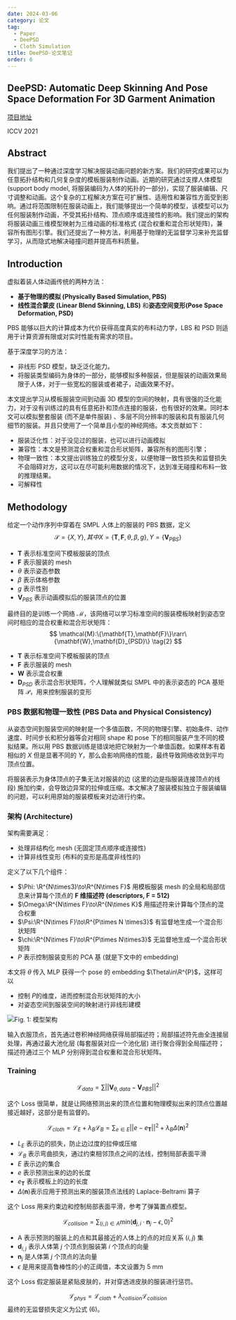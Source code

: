 ```yaml
---
date: 2024-03-06
category: 论文
tag:
  - Paper
  - DeePSD
  - Cloth Simulation
title: DeePSD-论文笔记
order: 6
---
```


## DeePSD: Automatic Deep Skinning And Pose Space Deformation For 3D Garment Animation

[项目地址](https://hbertiche.github.io/DeePSD/)

ICCV 2021

## Abstract

我们提出了一种通过深度学习解决服装动画问题的新方案。我们的研究成果可以为任意拓扑结构和几何复杂度的模板服装制作动画。近期的研究通过支撑人体模型 (support body model, 将服装编码为人体的拓扑的一部分)，实现了服装编辑、尺寸调整和动画。这个复杂的工程解决方案在可扩展性、适用性和兼容性方面受到影响。通过将范围限制在服装动画上，我们能够提出一个简单的模型，该模型可以为任何服装制作动画，不受其拓扑结构、顶点顺序或连接性的影响。我们提出的架构将服装动画三维模型映射为三维动画的标准格式 (混合权重和混合形状矩阵)，兼容所有图形引擎。我们还提出了一种方法，利用基于物理的无监督学习来补充监督学习，从而隐式地解决碰撞问题并提高布料质量。

## Introduction

虚拟着装人体动画传统的两种方法：

- **基于物理的模拟 (Physically Based Simulation, PBS)**
- **线性混合蒙皮 (Linear Blend Skinning, LBS)** 和**姿态空间变形(Pose Space Deformation, PSD)**

PBS 能够以巨大的计算成本为代价获得高度真实的布料动力学，LBS 和 PSD 则适用于计算资源有限或对实时性能有需求的项目。

基于深度学习的方法：

- 非线形 PSD 模型，缺乏泛化能力。
- 将服装类型编码为身体的一部分，能够模拟多种服装，但是服装的动画效果局限于人体，对于一些宽松的服装或者裙子，动画效果不好。

本文提出学习从模板服装空间到动画 3D 模型的空间的映射，具有很强的泛化能力，对于没有训练过的具有任意拓扑和顶点连接的服装，也有很好的效果。同时本文可以模拟整套服装 (而不是单件服装) 、多层不同分辨率的服装和具有服装几何细节的服装。并且只使用了一个简单且小型的神经网络。本文贡献如下：

- 服装泛化性：对于没见过的服装，也可以进行动画模拟
- 兼容性：本文是预测混合权重和混合形状矩阵，兼容所有的图形引擎；
- 物理一致性：本文提出训练独立的模型分支，以便物理一致性损失和监督损失不会阻碍对方，这可以在尽可能利用数据的情况下，达到准无碰撞和布料一致的推理结果。
- 可解释性

## Methodology

给定一个动作序列中穿着在 SMPL 人体上的服装的 PBS 数据，定义 
$$
\mathcal{S}=\{X,Y\},其中X=\{\mathbf{T},\mathbf{F},\theta,\beta,g\},Y=\{\mathbf{V}_{PBS}\}
\tag{1}
$$

- $\mathbf{T}$ 表示标准空间下模板服装的顶点
- $\mathbf{F}$ 表示服装的 mesh
- $\theta$ 表示姿态参数
- $\beta$ 表示体格参数
- $g$ 表示性别
- $\mathbf{V}_{PBS}$ 表示动画模拟后的服装顶点的位置

最终目的是训练一个网络 $\mathcal{M}$，该网络可以学习标准空间的服装模板映射到姿态空间时相应的混合权重和混合形状矩阵：
$$
\mathcal{M}:\{\mathbf{T},\mathbf{F}\}\rarr\{\mathbf{W},\mathbf{D}_{PSD}\}
\tag{2}
$$

- $\mathbf{T}$ 表示标准空间下模板服装的顶点
- $\mathbf{F}$ 表示服装的 mesh
- $\mathbf{W}$ 表示混合权重
- $\mathbf{D}_{PSD}$ 表示混合形状矩阵，个人理解就类似 SMPL 中的表示姿态的 PCA 基矩阵 $\mathcal{P}$，用来控制服装的变形

### PBS 数据和物理一致性 (PBS Data and Physical Consistency)

从姿态空间到服装空间的映射是一个多值函数，不同的物理引擎、初始条件、动作速度、时间步长和积分器等会对相同 shape 和 pose 下的相同服装产生不同的模拟结果。所以用 PBS 数据训练是错误地把它映射为一个单值函数。如果样本有着相似的 $X$ 但是显著不同的 $Y$​，那么会影响网络的性能，最终导致网络收敛到平均顶点位置。

将服装表示为身体顶点的子集无法对服装的边 (这里的边是指服装连接顶点的线段) 施加约束，会导致边异常的拉伸或压缩。本文解决了服装模拟独立于服装编辑的问题，可以利用原始的服装模板来对边进行约束。

### 架构 (Architecture)

架构需要满足：

- 处理非结构化 mesh (无固定顶点顺序或连接性)
- 计算非线性变形 (布料的变形是高度非线性的)

定义了以下几个组件：

- $\Phi: \R^{N\times3}\to\R^{N\times F}$ 用模板服装 mesh 的全局和局部信息来计算每个顶点的 **F 维描述符 (descriptors, F = 512)**
- $\Omega:\R^{N\times F}\to\R^{N\times K}$ 用描述符来计算每个顶点的混合权重
- $\Psi:\R^{N\times F}\to\R^{P\times N \times3}$ 有监督地生成一个混合形状矩阵
- $\chi:\R^{N\times F}\to\R^{P\times N\times3}$ 无监督地生成一个混合形状矩阵
- $P$​ 表示控制服装变形的 PCA 基 (就是下文中的 embedding)

本文将 $\theta$ 传入 MLP 获得一个 pose 的 embedding $\Theta\in\R^{P}$，这样可以

- 控制 $P$​ 的维度，进而控制混合形状矩阵的大小
- 对姿态空间到服装空间的映射进行非线形建模

![Fig. 1: 模型架构](http://rocyan.oss-cn-hangzhou.aliyuncs.com/notes/2jg5x2.png)

输入衣服顶点，首先通过卷积神经网络获得局部描述符；局部描述符先由全连接层处理，再通过最大池化层 (每套服装对应一个池化层) 进行聚合得到全局描述符；描述符通过三个 MLP 分别得到混合权重和混合形状矩阵。

### Training

$$
\mathcal{L}_{data}=\sum||\mathbf{V}_{\theta,data}-\mathbf{V}_{PBS}||^2
\tag{3}
$$

这个 Loss 很简单，就是让网络预测出来的顶点位置和物理模拟出来的顶点位置越接近越好，这部分是有监督的。


$$
\mathcal{L}_{cloth}=\mathcal{L}_E+\lambda_B\mathcal{L}_B=\sum_{e\in E}||e-e_\mathbf{T}||^2+\lambda_B\Delta (\mathbf{n})^2
\tag{4}
$$

- $L_E$ 表示边的损失，防止边过度的拉伸或压缩
- $\mathcal{L}_B$ 表示弯曲损失，通过约束相邻顶点之间的法线，控制局部表面平滑
- $E$ 表示边的集合
- $e$ 表示预测出来的边的长度
- $e_{\mathbf{T}}$ 表示模板上的边的长度
- $\Delta(\mathbf{n})$​​ 表示应用于预测出来的服装顶点法线的 Laplace-Beltrami 算子

这个 Loss 用来约束边和控制局部表面平滑，参考了弹簧置点模型。


$$
\mathcal{L}_{collision}=\sum_{(i,j)\in A}min(\mathbf{d}_{j,i}\cdot\mathbf{n}_j-\epsilon,0)^2
\tag{5}
$$

- A 表示预测的服装上的点和其最接近的人体上的点的对应关系 $(i,j)$ 集
- $\mathbf{d}_{i,j}$ 表示人体第 $j$ 个顶点到服装第 $i$ 个顶点的向量
- $\mathbf{n}_j$ 是人体第 $j$ 个顶点的法向量
- $\epsilon$ 是用来提高鲁棒性的小的正阈值，本文设置为 5 mm

这个 Loss 假定服装是紧贴皮肤的，并对穿透进皮肤的服装进行惩罚。


$$
\mathcal{L}_{phys}=\mathcal{L}_{cloth}+\lambda_{collision}\mathcal{L}_{collision}
\tag{6}
$$
最终的无监督损失定义为公式 (6)。

